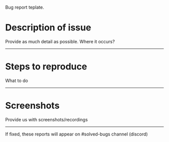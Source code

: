 Bug report teplate.


# Description of issue

Provide as much detail as possible.
Where it occurs?
____________________________________________________

# Steps to reproduce

What to do
____________________________________________________

# Screenshots

Provide us with screenshots/recordings
____________________________________________________

If fixed, these reports will appear on #solved-bugs channel (discord)
